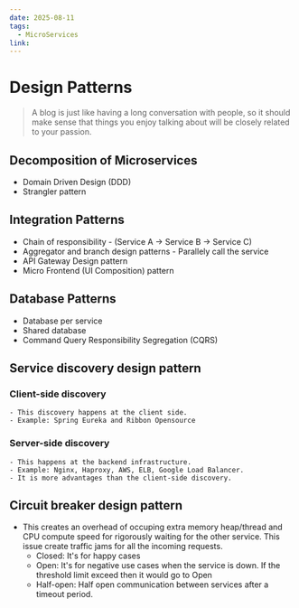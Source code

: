 ```yaml
---
date: 2025-08-11
tags:
  - MicroServices
link:
---
```


# Design Patterns

> A blog is just like having a long conversation with people, so it should make sense that things you enjoy talking about will be closely related to your passion.


## Decomposition of Microservices
- Domain Driven Design (DDD)
- Strangler pattern

## Integration Patterns
- Chain of responsibility - (Service A -> Service B -> Service C)
- Aggregator and branch design patterns - Parallely call the service
- API Gateway Design pattern
- Micro Frontend (UI Composition) pattern
## Database Patterns
- Database per service
- Shared database
- Command Query Responsibility Segregation (CQRS)

## Service discovery design pattern

### Client-side discovery
	- This discovery happens at the client side. 
	- Example: Spring Eureka and Ribbon Opensource

### Server-side discovery
	- This happens at the backend infrastructure.
	- Example: Nginx, Haproxy, AWS, ELB, Google Load Balancer.
	- It is more advantages than the client-side discovery.

## Circuit breaker design pattern
- This creates an overhead of occuping extra memory heap/thread and CPU compute speed for rigorously waiting for the other service. This issue create traffic jams for all the incoming requests.
	- Closed: It's for happy cases
	- Open: It's for negative use cases when the service is down. If the threshold limit exceed then it would go to Open
	- Half-open: Half open communication between services after a timeout period.


